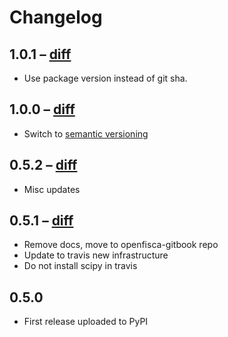# Changelog

## 1.0.1 – [diff](https://github.com/openfisca/openfisca-web-api/compare/1.0.0...1.0.1)

* Use package version instead of git sha.

## 1.0.0 – [diff](https://github.com/openfisca/openfisca-web-api/compare/0.5.2...1.0.0)

* Switch to [semantic versioning](http://semver.org/)

## 0.5.2 – [diff](https://github.com/openfisca/openfisca-web-api/compare/0.5.1...0.5.2)

* Misc updates

## 0.5.1 – [diff](https://github.com/openfisca/openfisca-web-api/compare/0.5.0...0.5.1)

* Remove docs, move to openfisca-gitbook repo
* Update to travis new infrastructure
* Do not install scipy in travis

## 0.5.0

* First release uploaded to PyPI
